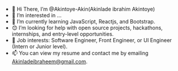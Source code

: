 - 👋 Hi There, I’m @Akintoye-Akin(Akinlade ibrahim Akintoye)
- 👀 I’m interested in ...
- 🌱 I’m currently learning JavaScript, Reactjs, and Bootstrap.
- 😊 I’m looking for help with open source projects, hackathons, internships, and entry-level opportunities.
- 💼 Job interests: Software Engineer, Front Engineer, or UI Engineer (Intern or Junior level).
- 📫 You can view my resume and contact me by emailing Akinladeibraheem@gmail.com.

<!---
Akintoye-Akin/Akintoye-Akin is a ✨ special ✨ repository because its `README.md` (this file) appears on your GitHub profile.
You can click the Preview link to take a look at your changes.
--->
